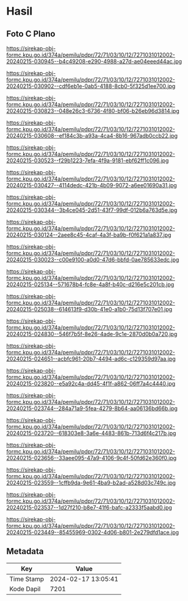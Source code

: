 # Hasil

## Foto C Plano

https://sirekap-obj-formc.kpu.go.id/374a/pemilu/pdpr/72/71/03/10/12/7271031012002-20240215-030945--b4c49208-e290-4988-a27d-ae04eeed44ac.jpg

https://sirekap-obj-formc.kpu.go.id/374a/pemilu/pdpr/72/71/03/10/12/7271031012002-20240215-030902--cdf6eb1e-0ab5-4188-8cb0-5f325d1ee700.jpg

https://sirekap-obj-formc.kpu.go.id/374a/pemilu/pdpr/72/71/03/10/12/7271031012002-20240215-030823--048e26c3-6736-4f80-bf06-b26eb96d3814.jpg

https://sirekap-obj-formc.kpu.go.id/374a/pemilu/pdpr/72/71/03/10/12/7271031012002-20240215-030608--ef184c3b-a93a-4ca4-8b16-967adb0ccb22.jpg

https://sirekap-obj-formc.kpu.go.id/374a/pemilu/pdpr/72/71/03/10/12/7271031012002-20240215-030523--f29b1223-7efa-4f9a-9181-ebf62ff1c096.jpg

https://sirekap-obj-formc.kpu.go.id/374a/pemilu/pdpr/72/71/03/10/12/7271031012002-20240215-030427--4114dedc-421b-4b09-9072-a6ee01690a31.jpg

https://sirekap-obj-formc.kpu.go.id/374a/pemilu/pdpr/72/71/03/10/12/7271031012002-20240215-030344--3b4ce045-2d51-43f7-99df-012b6a763d5e.jpg

https://sirekap-obj-formc.kpu.go.id/374a/pemilu/pdpr/72/71/03/10/12/7271031012002-20240215-030124--2aee8c45-4caf-4a3f-ba9b-f0f621a1a837.jpg

https://sirekap-obj-formc.kpu.go.id/374a/pemilu/pdpr/72/71/03/10/12/7271031012002-20240215-030023--c00e9100-a0d0-47d6-bbfd-0ae785633edc.jpg

https://sirekap-obj-formc.kpu.go.id/374a/pemilu/pdpr/72/71/03/10/12/7271031012002-20240215-025134--571678b4-fc8e-4a8f-b40c-d216e5c201cb.jpg

https://sirekap-obj-formc.kpu.go.id/374a/pemilu/pdpr/72/71/03/10/12/7271031012002-20240215-025038--614613f9-d30b-41e0-a1b0-75d13f707e01.jpg

https://sirekap-obj-formc.kpu.go.id/374a/pemilu/pdpr/72/71/03/10/12/7271031012002-20240215-024830--546f7b5f-8e26-4ade-9c1e-2870d0b0a720.jpg

https://sirekap-obj-formc.kpu.go.id/374a/pemilu/pdpr/72/71/03/10/12/7271031012002-20240215-024651--acbfc961-20b7-4494-ad6c-c129359d97aa.jpg

https://sirekap-obj-formc.kpu.go.id/374a/pemilu/pdpr/72/71/03/10/12/7271031012002-20240215-023820--e5a92c4a-dd45-4f1f-a862-06ff7a4c4440.jpg

https://sirekap-obj-formc.kpu.go.id/374a/pemilu/pdpr/72/71/03/10/12/7271031012002-20240215-023744--284a71a9-5fea-4279-8b64-aa06136bd66b.jpg

https://sirekap-obj-formc.kpu.go.id/374a/pemilu/pdpr/72/71/03/10/12/7271031012002-20240215-023720--618303e8-3a6e-4483-861b-713d6f4c217b.jpg

https://sirekap-obj-formc.kpu.go.id/374a/pemilu/pdpr/72/71/03/10/12/7271031012002-20240215-023656--33aee095-47a9-4106-9c4f-50fd62e360f0.jpg

https://sirekap-obj-formc.kpu.go.id/374a/pemilu/pdpr/72/71/03/10/12/7271031012002-20240215-023559--1cffb9da-9e61-4ba9-b2ad-a528d03c749c.jpg

https://sirekap-obj-formc.kpu.go.id/374a/pemilu/pdpr/72/71/03/10/12/7271031012002-20240215-023537--1d27f210-b8e7-41f6-bafc-a2333f5aabd0.jpg

https://sirekap-obj-formc.kpu.go.id/374a/pemilu/pdpr/72/71/03/10/12/7271031012002-20240215-023449--85455969-0302-4d06-b801-2e279dfd1ace.jpg


## Metadata

| Key        | Value               |
| ---------- | ------------------- |
| Time Stamp | 2024-02-17 13:05:41 |
| Kode Dapil | 7201                |



